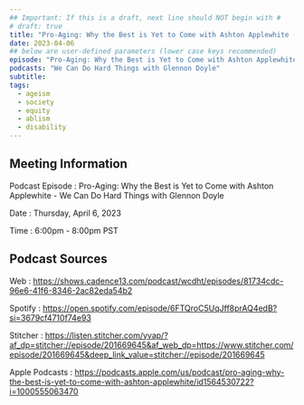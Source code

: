 ```yaml
---
## Important: If this is a draft, next line should NOT begin with #
# draft: true
title: "Pro-Aging: Why the Best is Yet to Come with Ashton Applewhite - We Can Do Hard Things with Glennon Doyle"
date: 2023-04-06
## below are user-defined parameters (lower case keys recommended)
episode: "Pro-Aging: Why the Best is Yet to Come with Ashton Applewhite"
podcasts: "We Can Do Hard Things with Glennon Doyle"
subtitle:
tags:
  - ageism
  - society
  - equity
  - ablism
  - disability
---
```


## Meeting Information

Podcast Episode
:   Pro-Aging: Why the Best is Yet to Come with Ashton Applewhite - We Can Do Hard Things with Glennon Doyle

Date
:   Thursday, April 6, 2023

Time
:   6:00pm - 8:00pm PST

## Podcast Sources

Web
:   https://shows.cadence13.com/podcast/wcdht/episodes/81734cdc-96e6-41f6-8346-2ac82eda54b2

Spotify
:   https://open.spotify.com/episode/6FTQroC5UqJff8prAQ4edB?si=3679cf4710f74e93

Stitcher
:    https://listen.stitcher.com/yvap/?af_dp=stitcher://episode/201669645&af_web_dp=https://www.stitcher.com/episode/201669645&deep_link_value=stitcher://episode/201669645

Apple Podcasts
:   https://podcasts.apple.com/us/podcast/pro-aging-why-the-best-is-yet-to-come-with-ashton-applewhite/id1564530722?i=1000555063470

